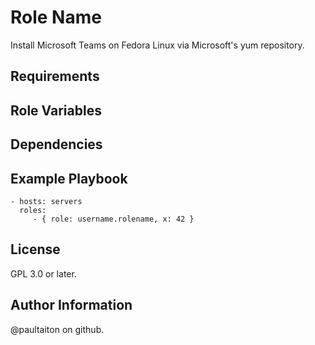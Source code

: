 Role Name
=========

Install Microsoft Teams on Fedora Linux via Microsoft's yum repository.

Requirements
------------

Role Variables
--------------

Dependencies
------------

Example Playbook
----------------

    - hosts: servers
      roles:
         - { role: username.rolename, x: 42 }

License
-------

GPL 3.0 or later.

Author Information
------------------

@paultaiton on github.
